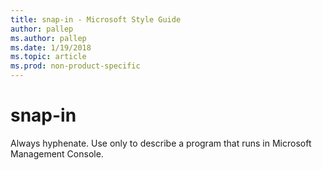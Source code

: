 ```yaml
---
title: snap-in - Microsoft Style Guide
author: pallep
ms.author: pallep
ms.date: 1/19/2018
ms.topic: article
ms.prod: non-product-specific
---
```


# snap-in

Always hyphenate. Use only to describe a program that runs in Microsoft Management Console. 
